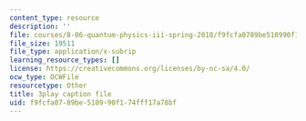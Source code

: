 ```yaml
---
content_type: resource
description: ''
file: courses/8-06-quantum-physics-iii-spring-2018/f9fcfa0789be510990f174fff17a78bf_jhIU1msmvaY.vtt
file_size: 19511
file_type: application/x-subrip
learning_resource_types: []
license: https://creativecommons.org/licenses/by-nc-sa/4.0/
ocw_type: OCWFile
resourcetype: Other
title: 3play caption file
uid: f9fcfa07-89be-5109-90f1-74fff17a78bf
---
```

